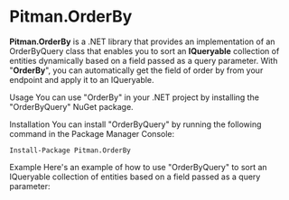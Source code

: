 # Pitman.OrderBy

**Pitman.OrderBy** is a .NET library that provides an implementation of an OrderByQuery class that enables you to sort an **IQueryable** collection of entities dynamically based on a field passed as a query parameter. With "**OrderBy**", you can automatically get the field of order by from your endpoint and apply it to an IQueryable.

Usage
You can use "OrderBy" in your .NET project by installing the "OrderByQuery" NuGet package.

Installation
You can install "OrderByQuery" by running the following command in the Package Manager Console:
```
Install-Package Pitman.OrderBy
```

Example
Here's an example of how to use "OrderByQuery" to sort an IQueryable collection of entities based on a field passed as a query parameter:
